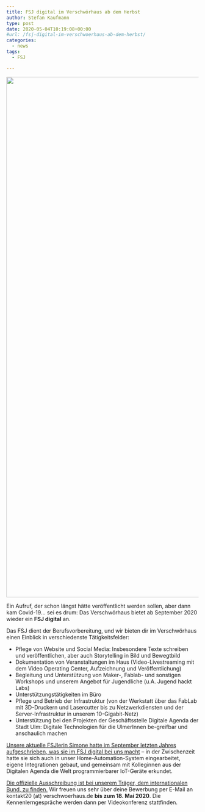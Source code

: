 ```yaml
---
title: FSJ digital im Verschwörhaus ab dem Herbst
author: Stefan Kaufmann
type: post
date: 2020-05-04T10:19:08+00:00
#url: /fsj-digital-im-verschwoerhaus-ab-dem-herbst/
categories:
  - news
tags:
  - FSJ

---
```

<img loading="lazy" class="aligncenter size-full wp-image-977" src="/wp-content/uploads/2018/10/coding_jh.jpg" alt="" width="2048" height="1365" srcset="/wp-content/uploads/2018/10/coding_jh.jpg 2048w, /wp-content/uploads/2018/10/coding_jh-300x200.jpg 300w, /wp-content/uploads/2018/10/coding_jh-768x512.jpg 768w, /wp-content/uploads/2018/10/coding_jh-1024x683.jpg 1024w, /wp-content/uploads/2018/10/coding_jh-1200x800.jpg 1200w" sizes="(max-width: 709px) 85vw, (max-width: 909px) 67vw, (max-width: 1362px) 62vw, 840px" />

Ein Aufruf, der schon längst hätte veröffentlicht werden sollen, aber dann kam Covid-19… sei es drum: Das Verschwörhaus bietet ab September 2020 wieder ein **FSJ digital** an.

Das FSJ dient der Berufsvorbereitung, und wir bieten dir im Verschwörhaus einen Einblick in verschiedenste Tätigkeitsfelder:

  * Pflege von Website und Social Media: Insbesondere Texte schreiben und veröffentlichen, aber auch Storytelling in Bild und Bewegtbild
  * Dokumentation von Veranstaltungen im Haus (Video-Livestreaming mit dem Video Operating Center, Aufzeichnung und Veröffentlichung)
  * Begleitung und Unterstützung von Maker-, Fablab- und sonstigen Workshops und unserem Angebot für Jugendliche (u.A. Jugend hackt Labs)
  * Unterstützungstätigkeiten im Büro
  * Pflege und Betrieb der Infrastruktur (von der Werkstatt über das FabLab mit 3D-Druckern und Lasercutter bis zu Netzwerkdiensten und der Server-Infrastruktur in unserem 10-Gigabit-Netz)
  * Unterstützung bei den Projekten der Geschäftsstelle Digitale Agenda der Stadt Ulm: Digitale Technologien für die UlmerInnen be-greifbar und anschaulich machen

[Unsere aktuelle FSJlerin Simone hatte im September letzten Jahres aufgeschrieben, was sie im FSJ digital bei uns macht][1] – in der Zwischenzeit hatte sie sich auch in unser Home-Automation-System eingearbeitet, eigene Integrationen gebaut, und gemeinsam mit Kolleginnen aus der Digitalen Agenda die Welt programmierbarer IoT-Geräte erkundet.

[Die offizielle Ausschreibung ist bei unserem Träger, dem internationalen Bund, zu finden.][2] Wir freuen uns sehr über deine Bewerbung per E-Mail an kontakt20 (at) verschwoerhaus.de **bis zum 18. Mai 2020**. Die Kennenlerngespräche werden dann per Videokonferenz stattfinden.

 [1]: /mein-fsj-im-verschwoerhaus-digitale-agenda/
 [2]: https://ib-freiwilligendienste.de/job/1085
